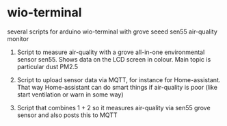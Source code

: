 # wio-terminal
several scripts for arduino wio-terminal with grove seeed sen55 air-quality monitor

1. Script to measure air-quality with a grove all-in-one environmental sensor sen55. Shows data on the LCD screen in colour. Main topic is particular dust PM2.5

2. Script to upload sensor data via MQTT, for instance for Home-assistant. That way Home-assistant can do smart things if air-quality is poor (like start ventilation or warn in some way)

3. Script that combines 1 + 2 so it measures air-quality via sen55 grove sensor and also posts this to MQTT
